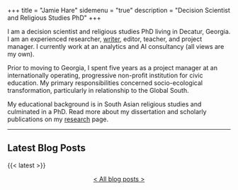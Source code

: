 +++
title = "Jamie Hare"
sidemenu = "true"
description = "Decision Scientist and Religious Studies PhD"
+++

I am a decision scientist and religious studies PhD living in Decatur, Georgia. I am an experienced researcher, [writer](/writing-editing/), editor, teacher, and project manager. I currently work at an analytics and AI consultancy (all views are my own).

Prior to moving to Georgia, I spent five years as a project manager at an internationally operating, progressive non-profit institution for civic education. My primary responsibilities concerned socio-ecological transformation, particularly in relationship to the Global South.

My educational background is in South Asian religious studies and culminated in a PhD. Read more about my dissertation and scholarly publications on my [research](/research/) page.

<hr>

## Latest Blog Posts

{{< latest >}}

<p style="text-align: center;"><a href = "/post/">< All blog posts ></a></p>